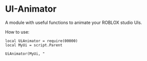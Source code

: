 # UI-Animator

A module with useful functions to animate your ROBLOX studio UIs.

How to use:

```
local UiAnimator = require(00000)
local MyUi = script.Parent

UiAnimator(MyUi, "
```
